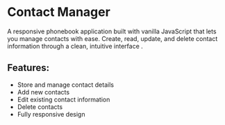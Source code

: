 

# Contact Manager

A responsive phonebook application built with vanilla JavaScript that lets you manage contacts with ease. Create, read, update, and delete contact information through a clean, intuitive interface .

## Features:
- Store and manage contact details
- Add new contacts
- Edit existing contact information 
- Delete contacts
- Fully responsive design

